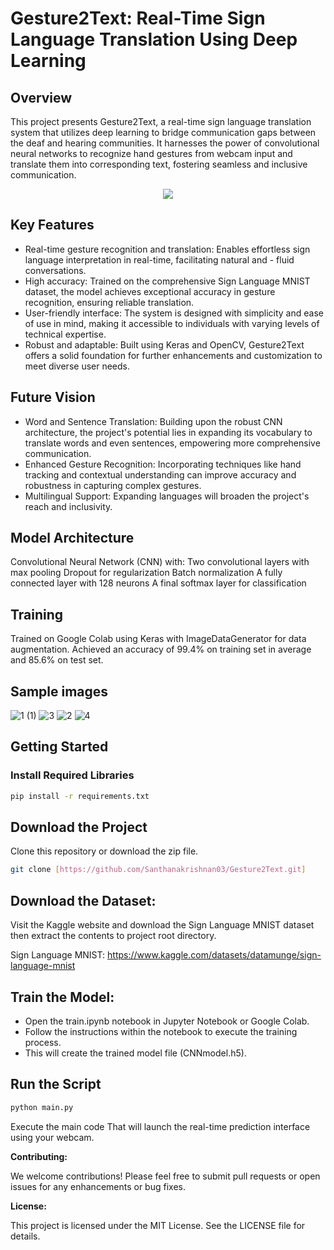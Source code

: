 # Gesture2Text: Real-Time Sign Language Translation Using Deep Learning

## Overview

This project presents Gesture2Text, a real-time sign language translation system that utilizes deep learning to bridge communication gaps between the deaf and hearing communities. It harnesses the power of convolutional neural networks to recognize hand gestures from webcam input and translate them into corresponding text, fostering seamless and inclusive communication.

<p align="center">
  <img src="https://github.com/Santhanakrishnan03/Gesture2Text/assets/163333516/737628a7-3bd4-46f5-9bfe-5c8b30dee474"/>
</p>

## Key Features

- Real-time gesture recognition and translation: Enables effortless sign language interpretation in real-time, facilitating natural and - fluid conversations.
- High accuracy: Trained on the comprehensive Sign Language MNIST dataset, the model achieves exceptional accuracy in gesture recognition, ensuring reliable translation.
- User-friendly interface: The system is designed with simplicity and ease of use in mind, making it accessible to individuals with varying levels of technical expertise.
- Robust and adaptable: Built using Keras and OpenCV, Gesture2Text offers a solid foundation for further enhancements and customization to meet diverse user needs.

## Future Vision

- Word and Sentence Translation: Building upon the robust CNN architecture, the project's potential lies in expanding its vocabulary to translate words and even sentences, empowering more comprehensive communication.
- Enhanced Gesture Recognition: Incorporating techniques like hand tracking and contextual understanding can improve accuracy and robustness in capturing complex gestures.
- Multilingual Support: Expanding languages will broaden the project's reach and inclusivity.


## Model Architecture

Convolutional Neural Network (CNN) with:
Two convolutional layers with max pooling
Dropout for regularization
Batch normalization
A fully connected layer with 128 neurons
A final softmax layer for classification
## Training

Trained on Google Colab using Keras with ImageDataGenerator for data augmentation.
Achieved an accuracy of 99.4% on training set in average and 85.6% on test set.

## Sample images

![1 (1)](https://github.com/Santhanakrishnan03/Gesture2Text/assets/112824465/1d9ad1ea-adca-47ba-b119-1ef7b06e9e29)
![3](https://github.com/Santhanakrishnan03/Gesture2Text/assets/112824465/69e80551-906b-484d-87d8-9c42c1a0bf56)
![2](https://github.com/Santhanakrishnan03/Gesture2Text/assets/112824465/9d719e64-3e3f-4e6b-a210-51719f3d9ea6)
![4](https://github.com/Santhanakrishnan03/Gesture2Text/assets/112824465/25f327c2-e0f2-41ec-9bb6-badfff5f386d)



## Getting Started


### Install Required Libraries

```bash
pip install -r requirements.txt
```

## Download the Project

Clone this repository or download the zip file.

```bash
git clone [https://github.com/Santhanakrishnan03/Gesture2Text.git]

```

## Download the Dataset:

Visit the Kaggle website and download the Sign Language MNIST dataset then extract the contents to project root directory.

Sign Language MNIST: https://www.kaggle.com/datasets/datamunge/sign-language-mnist


## Train the Model:

- Open the train.ipynb notebook in Jupyter Notebook or Google Colab.
- Follow the instructions within the notebook to execute the training process.
- This will create the trained model file (CNNmodel.h5).

## Run the Script

```bash
python main.py
```
Execute the main code That will launch the real-time prediction interface using your webcam.


**Contributing:**

We welcome contributions! Please feel free to submit pull requests or open issues for any enhancements or bug fixes.

**License:**

This project is licensed under the MIT License. See the LICENSE file for details.